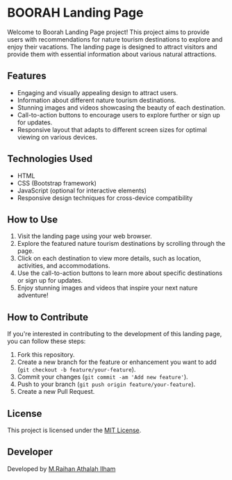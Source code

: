 # BOORAH Landing Page

Welcome to Boorah Landing Page project! This project aims to provide users with recommendations for nature tourism destinations to explore and enjoy their vacations. The landing page is designed to attract visitors and provide them with essential information about various natural attractions.

## Features

- Engaging and visually appealing design to attract users.
- Information about different nature tourism destinations.
- Stunning images and videos showcasing the beauty of each destination.
- Call-to-action buttons to encourage users to explore further or sign up for updates.
- Responsive layout that adapts to different screen sizes for optimal viewing on various devices.

## Technologies Used

- HTML
- CSS (Bootstrap framework)
- JavaScript (optional for interactive elements)
- Responsive design techniques for cross-device compatibility

## How to Use

1. Visit the landing page using your web browser.
2. Explore the featured nature tourism destinations by scrolling through the page.
3. Click on each destination to view more details, such as location, activities, and accommodations.
4. Use the call-to-action buttons to learn more about specific destinations or sign up for updates.
5. Enjoy stunning images and videos that inspire your next nature adventure!

## How to Contribute

If you're interested in contributing to the development of this landing page, you can follow these steps:

1. Fork this repository.
2. Create a new branch for the feature or enhancement you want to add (`git checkout -b feature/your-feature`).
3. Commit your changes (`git commit -am 'Add new feature'`).
4. Push to your branch (`git push origin feature/your-feature`).
5. Create a new Pull Request.

## License

This project is licensed under the [MIT License](LICENSE).

## Developer

Developed by [M.Raihan Athalah Ilham](https://github.com/Hannntastix)
